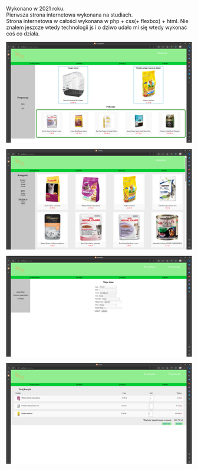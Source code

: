 Wykonano w 2021 roku. <br />
Pierwsza strona internetowa wykonana na studiach.  <br />
Strona internetowa w całości wykonana w php + css(+ flexbox) + html. Nie znałem jeszcze wtedy technologii js i o dziwo udało mi się wtedy wykonać coś co działa. <br />

![alt text](https://github.com/dawid8074/pierwszy_sklep/blob/main/screenshot/msedge_xPhHUPkLa5.png?raw=true)

![alt text](https://github.com/dawid8074/pierwszy_sklep/blob/main/screenshot/msedge_kSOw52itzb.png?raw=true)

![alt text](https://github.com/dawid8074/pierwszy_sklep/blob/main/screenshot/msedge_6jnvuTybN5.png?raw=true)

![alt text](https://github.com/dawid8074/pierwszy_sklep/blob/main/screenshot/msedge_uKEC5iYnG9.png?raw=true)
